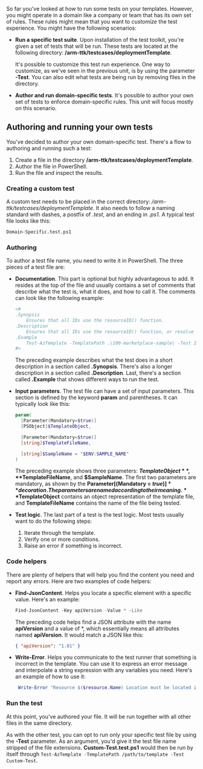 So far you've looked at how to run some tests on your templates. However, you might operate in a domain like a company or team that has its own set of rules. These rules might mean that you want to *customize* the test experience. You might have the following scenarios:

- **Run a specific test suite**. Upon installation of the test toolkit, you're given a set of tests that will be run. These tests are located at the following directory: **<install directory>/arm-ttk/testcases/deploymentTemplate**. 

  It's possible to customize this test run experience. One way to customize, as we've seen in the previous unit, is by using the parameter **-Test**. You can also edit what tests are being run by removing files in the directory.
- **Author and run domain-specific tests**. It's possible to author your own set of tests to enforce domain-specific rules. This unit will focus mostly on this scenario.

## Authoring and running your own tests

You've decided to author your own domain-specific test. There's a flow to authoring and running such a test:

1. Create a file in the directory **<install directory>/arm-ttk/testcases/deploymentTemplate**.
1. Author the file in PowerShell.
1. Run the file and inspect the results.

### Creating a custom test

A custom test needs to be placed in the correct directory: _<install directory>/arm-ttk/testcases/deploymentTemplate_. It also needs to follow a naming standard with dashes, a postfix of _.test_, and an ending in _.ps1_. A typical test file looks like this:

```bash
Domain-Specific.test.ps1
```

### Authoring

To author a test file name, you need to write it in PowerShell. The three pieces of a test file are:

- **Documentation**. This part is optional but highly advantageous to add. It resides at the top of the file and usually contains a set of comments that describe what the test is, what it does, and how to call it. The comments can look like the following example:

   ```powershell
   <#
   .Synopsis
       Ensures that all IDs use the resourceID() function.
   .Description
       Ensures that all IDs use the resourceID() function, or resolve to parameters or variables that use the ResourceID() function.
   .Example
       Test-AzTemplate -TemplatePath .\100-marketplace-sample\ -Test IDs-Should-Be-Derived-From-ResourceIDs
   #>
   ```

   The preceding example describes what the test does in a short description in a section called **.Synopsis**. There's also a longer description in a section called **.Description**. Last, there's a section called **.Example** that shows different ways to run the test.

- **Input parameters**. The test file can have a set of input parameters. This section is defined by the keyword **param** and parentheses. It can typically look like this:

   ```powershell
   param(
     [Parameter(Mandatory=$true)]
     [PSObject]$TemplateObject,

     [Parameter(Mandatory=$true)]
     [string]$TemplateFileName,

     [string]$SampleName = "$ENV:SAMPLE_NAME"
   )
   ```

   The preceding example shows three parameters: **$TemplateObject**, **$TemplateFileName**, and **$SampleName**. The first two parameters are mandatory, as shown by the **Parameter[(Mandatory = $true)]** decoration. The parameters are named according to their meaning. **$TemplateObject** contains an object representation of the template file, and **TemplateFileName** contains the name of the file being tested.  
- **Test logic**. The last part of a test is the test logic. Most tests usually want to do the following steps:

   1. Iterate through the template.
   1. Verify one or more conditions.
   1. Raise an error if something is incorrect.

### Code helpers

There are plenty of helpers that will help you find the content you need and report any errors. Here are two examples of code helpers:

- **Find-JsonContent**. Helps you locate a specific element with a specific value. Here's an example:

   ```powershell
   Find-JsonContent -Key apiVersion -Value * -Like
   ```

   The preceding code helps find a JSON attribute with the name **apiVersion** and a value of *, which essentially means all attributes named **apiVersion**. It would match a JSON like this:

   ```json
   { "apiVersion": "1.01" }
   ```

- **Write-Error**. Helps you communicate to the test runner that something is incorrect in the template. You can use it to express an error message and interpolate a string expression with any variables you need. Here's an example of how to use it:

   ```powershell
    Write-Error "Resource $($resource.Name) Location must be located in westeurope'" -TargetObject $resource
   ```

### Run the test

At this point, you've authored your file. It will be run together with all other files in the same directory.

As with the other test, you can opt to run only your specific test file by using the **-Test** parameter. As an argument, you'd give it the test file name stripped of the file extensions. **Custom-Test.test.ps1** would then be run by itself through `Test-AzTemplate -TemplatePath /path/to/template -Test Custom-Test`.
